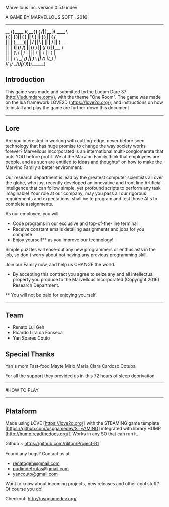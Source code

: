 Marvellous Inc. version 0.5.0 indev

A GAME BY MARVELLOUS SOFT . 2016

________ _______  _______  _        _______  _______   
\__   __/(  ____ )(  __   )( (    /|(  __   )(  ____ \  
   ) (   | (    )|| (  )  ||  \  ( || (  )  || (    \/  
   | |   | (____)|| | /   ||   \ | || | /   || (_____   
   | |   |     __)| (/ /) || (\ \) || (/ /) |(_____  )  
   | |   | (\ (   |   / | || | \   ||   / | |      ) |  
   | |   | ) \ \__|  (__) || )  \  ||  (__) |/\____) |  
   )_(   |/   \__/(_______)|/    )_)(_______)\_______)  

## Introduction

This game was made and submitted to the Ludum Dare 37 (http://ludumdare.com/), with the theme "One Room". The game was made on the lua framework LÖVE2D (https://love2d.org/), and instructions on how to install and play the game are further down this document

----------------------------------------------------

## Lore

Are you interested in working with cutting-edge, never before seen technology that has huge promise to change the way society works forever? Marvellous Incorporated is an international multi-conglomerate that puts YOU before profit. We at the MarvInc Family think that employees are people, and as such are entitled to ideas and thoughts* on how to make the MarvInc Family a better environment.

Our research department is lead by the greatest computer scientists all over the globe, who just recently developed an innovative and front line Artificial Inteligence that can follow simple, yet profound scripts to perform any task imaginable! Your role at our company, may you pass all our rigorous requirements and expectations, shall be to program and test those AI's to complete assignments.

As our employee, you will:

- Code programs in our exclusive and top-of-the-line terminal
- Receive constant emails detailing assignments and jobs for you complete
- Enjoy yourself** as you improve our technology!

Simple puzzles will ease-out any new programmers or enthusiasts in the job, so don't worry about not having any previous programming skill.

Join our Family now, and help us CHANGE the world.

* By accepting this contract you agree to seize any and all intellectual property you produce to the Marvellous Incorporated (Copyright 2016) Research Department.

** You will not be paid for enjoying yourself.

----------------------------------------------------

## Team

- Renato Lui Geh
- Ricardo Lira da Fonseca
- Yan Soares Couto

## Special Thanks

Yan's mom
Fast-food
Mayte Mirio
Maria Clara Cardoso
Cotuba

For all the support they provided us in this 72 hours of sleep deprivation

----------------------------------------------------

#HOW TO PLAY



----------------------------------------------------


## Plataform

Made using LÖVE [https://love2d.org/] with the STEAMING game template [https://github.com/uspgamedev/STEAMING] integrated with library HUMP [http://hump.readthedocs.org/].
Works in any SO that can run it.

Github
    ~ https://github.com/rilifon/Project-R1


Found any bugs? Contact us at

- renatogeh@gmail.com
- pudimdefrutas@gmail.com
- yancouto@gmail.com

Want to know about incoming projects, new releases and other cool stuff? Of course you do!

Checkout: http://uspgamedev.org/
